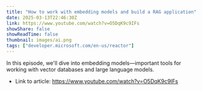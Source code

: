 ```yaml
---
title: "How to work with embedding models and build a RAG application"
date: 2025-03-13T22:46:30Z
link: https://www.youtube.com/watch?v=O5DqK9c9IFs
showShare: false
showReadTime: false
thumbnail: images/ai.png
tags: ["developer.microsoft.com/en-us/reactor"]
---
```

In this episode, we'll dive into embedding models—important tools for working with vector databases and large language models.

- Link to article: https://www.youtube.com/watch?v=O5DqK9c9IFs